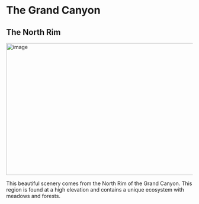 <DOCTYPE html>
<html>
  <h1> The Grand Canyon </h1>
  <h2> The North Rim </h2>
  <img width="1024" height="357" alt="image" src="https://github.com/user-attachments/assets/e37682da-b38c-4846-abfb-4e0b76e3b357" />
  <p> This beautiful scenery comes from the North Rim of the Grand Canyon. This region is found at a high elevation and contains a unique ecosystem with meadows and forests. </p>
  

























</html>
